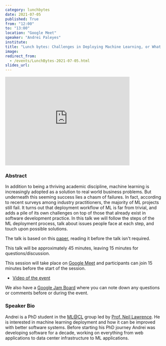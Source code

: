```yaml
---
category: lunchbytes
date: 2021-07-05
published: True
from: "12:00"
to: "13:00"
location: "Google Meet"
speaker: "Andrei Paleyes"
institute:
title: "Lunch bytes: Challenges in Deploying Machine Learning, or What is rarely talked about at ML conferences."
image:
redirect_from:
  - /events/LunchBytes-2021-07-05.html
slides_url:
---
```


<iframe id="kaltura_player" src="https://cdnapisec.kaltura.com/p/2103181/sp/210318100/embedIframeJs/uiconf_id/38838661/partner_id/2103181?iframeembed=true&playerId=kaltura_player&entry_id=1_1q0mq7do&flashvars[streamerType]=auto&amp;flashvars[localizationCode]=en&amp;flashvars[leadWithHTML5]=true&amp;flashvars[sideBarContainer.plugin]=true&amp;flashvars[sideBarContainer.position]=left&amp;flashvars[sideBarContainer.clickToClose]=true&amp;flashvars[chapters.plugin]=true&amp;flashvars[chapters.layout]=vertical&amp;flashvars[chapters.thumbnailRotator]=false&amp;flashvars[streamSelector.plugin]=true&amp;flashvars[EmbedPlayer.SpinnerTarget]=videoHolder&amp;flashvars[dualScreen.plugin]=true&amp;flashvars[hotspots.plugin]=1&amp;flashvars[Kaltura.addCrossoriginToIframe]=true&amp;&wid=1_0hetyva1" width="400" height="285" allowfullscreen webkitallowfullscreen mozAllowFullScreen allow="autoplay *; fullscreen *; encrypted-media *" sandbox="allow-forms allow-same-origin allow-scripts allow-top-navigation allow-pointer-lock allow-popups allow-modals allow-orientation-lock allow-popups-to-escape-sandbox allow-presentation allow-top-navigation-by-user-activation" frameborder="0" title="Kaltura Player"></iframe>

### Abstract
In addition to being a thriving academic discipline, machine learning is increasingly adopted as a solution to real world business problems. But underneath this seeming success lies a chasm of failures. In fact, according to recent surveys among industry practitioners, the majority of ML projects still fail. It turns out that deployment workflow of ML is far from trivial, and adds a pile of its own challenges on top of those that already exist in software development practice. In this talk we will follow the steps of the ML deployment process, talk about issues people face at each step, and touch upon possible solutions.

The talk is based on this [paper](https://arxiv.org/abs/2011.09926), reading it before the talk isn't required.

This talk will be approximately 45 minutes, leaving 15 minutes for questions/discussion.

This session will take place on [Google Meet](https://meet.google.com/kxv-nvyh-cbt) and participants can join 15 minutes before the start of the session.
- [Video of the event](https://digitalmedia.sheffield.ac.uk/media/Lunch+bytes+8A+Challenges+in+Deploying+Machine+Learning/1_1q0mq7do)



We also have a [Google Jam Board](https://jamboard.google.com/d/1pSGFJSjkKZd1jejTQrFP2Tro5Bllioto2Z68NjjOXbM/edit?usp=sharing) where you can note down any questions or comments before or during the event.

### Speaker Bio
Andrei is a PhD student in the [ML@CL](https://mlatcl.github.io/jekyll/update/2020/02/03/machine-learning-at-the-computer-lab.html) group led by [Prof. Neil Lawrence](https://inverseprobability.com/). He is interested in machine learning deployment and how it can be improved with better software systems. Before starting his PhD journey Andrei was developing software for a decade, working on everything from web applications to data center infrastructure to ML applications.

